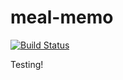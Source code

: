 <!---
This file is auto-generate by a github hook please modify readme.md if you don't want to loose your work
-->
<!---
This file is auto-generate by a github hook please modify readme.md if you don't want to loose your work
-->
<!---
This file is auto-generate by a github hook please modify readme.md if you don't want to loose your work
-->
<!---
This file is auto-generate by a github hook please modify readme.md if you don't want to loose your work
-->
# meal-memo
[![Build Status](https://drone.joeltjames.com/api/badges/joeltjames/meal-memo/status.svg?ref=refs/heads/alpha)](https://drone.joeltjames.com/joeltjames/meal-memo)

Testing!